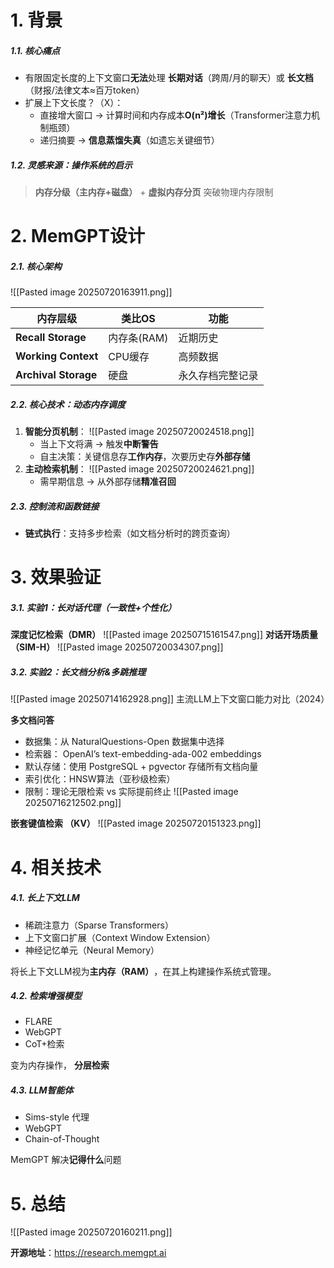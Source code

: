 # 1. 背景
##### 1.1. 核心痛点
- 有限固定长度的上下文窗口**无法**处理 **长期对话**（跨周/月的聊天）或 **长文档**（财报/法律文本≈百万token）
- 扩展上下文长度？（X）：  
  - 直接增大窗口 → 计算时间和内存成本**O(n²)增长**（Transformer注意力机制瓶颈）  
  - 递归摘要 → **信息蒸馏失真**（如遗忘关键细节）
##### 1.2. 灵感来源：操作系统的启示
>  **内存分级（主内存+磁盘）** + **虚拟内存分页** 突破物理内存限制 
# 2. MemGPT设计
##### 2.1. 核心架构
![[Pasted image 20250720163911.png]]

| **内存层级**             | **类比OS** | **功能**   |
| -------------------- | -------- | -------- |
| **Recall Storage**   | 内存条(RAM) | 近期历史     |
| **Working Context**  | CPU缓存    | 高频数据     |
| **Archival Storage** | 硬盘       | 永久存档完整记录 |
##### 2.2. 核心技术：动态内存调度
1. **智能分页机制**：  ![[Pasted image 20250720024518.png]]
   - 当上下文将满 → 触发**中断警告**
   - 自主决策：关键信息存**工作内存**，次要历史存**外部存储**
2. **主动检索机制**：  ![[Pasted image 20250720024621.png]]
   - 需早期信息 → 从外部存储**精准召回**

##### 2.3. 控制流和函数链接
- **链式执行**：支持多步检索（如文档分析时的跨页查询）
# 3. 效果验证
##### 3.1. 实验1：长对话代理（一致性+个性化）
**深度记忆检索（DMR）**
![[Pasted image 20250715161547.png]]
**对话开场质量（SIM-H）**
![[Pasted image 20250720034307.png]]

##### 3.2. 实验2：长文档分析&多跳推理
![[Pasted image 20250714162928.png]]
主流LLM上下文窗口能力对比（2024）

**多文档问答**
- 数据集：从 NaturalQuestions-Open 数据集中选择
- 检索器： OpenAI’s text-embedding-ada-002 embeddings
- 默认存储​​：使用 ​PostgreSQL + pgvector​​ 存储所有文档向量
- 索引优化：​HNSW算法​​（亚秒级检索）
- 限制：理论无限检索 vs 实际提前终止
![[Pasted image 20250716212502.png]]

**嵌套键值检索 （KV）**
![[Pasted image 20250720151323.png]]

# 4. 相关技术

##### 4.1. 长上下文LLM
- 稀疏注意力（Sparse Transformers）
- 上下文窗口扩展（Context Window Extension）
- 神经记忆单元（Neural Memory）

将长上下文LLM视为 ​**​主内存（RAM）​**​，在其上构建操作系统式管理。
##### 4.2. 检索增强模型
- FLARE​
- WebGPT
- ​​CoT+检索​

变为内存操作​， ​**​分层检索**
##### 4.3. LLM智能体
- Sims-style 代理​
- WebGPT​
- Chain-of-Thought​

MemGPT 解决**记得什么**问题

# 5. 总结
![[Pasted image 20250720160211.png]]

**开源地址**：https://research.memgpt.ai  
